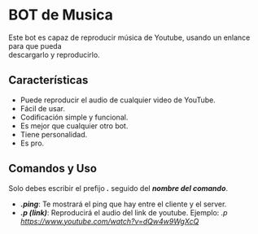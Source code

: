# BOT de Musica
Este bot es capaz de reproducir música de Youtube, usando un enlance para que pueda  
descargarlo y reproducirlo.

## Características
- Puede reproducir el audio de cualquier video de YouTube.
- Fácil de usar.
- Codificación simple y funcional.
- Es mejor que cualquier otro bot.
- Tiene personalidad.
- Es pro.

## Comandos y Uso
Solo debes escribir el prefijo ***.*** seguido del ***nombre del comando***.
- ***.ping***: Te mostrará el ping que hay entre el cliente y el server.
- ***.p (link)***: Reproducirá el audio del link de youtube. Ejemplo: *.p https://www.youtube.com/watch?v=dQw4w9WgXcQ*

